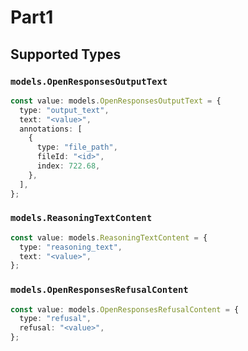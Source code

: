 # Part1


## Supported Types

### `models.OpenResponsesOutputText`

```typescript
const value: models.OpenResponsesOutputText = {
  type: "output_text",
  text: "<value>",
  annotations: [
    {
      type: "file_path",
      fileId: "<id>",
      index: 722.68,
    },
  ],
};
```

### `models.ReasoningTextContent`

```typescript
const value: models.ReasoningTextContent = {
  type: "reasoning_text",
  text: "<value>",
};
```

### `models.OpenResponsesRefusalContent`

```typescript
const value: models.OpenResponsesRefusalContent = {
  type: "refusal",
  refusal: "<value>",
};
```

